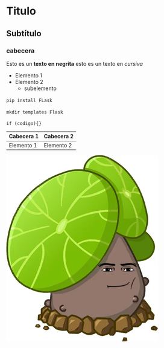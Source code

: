 # Titulo


## Subtítulo

### cabecera

Esto es un **texto en negrita**
esto es un texto en *cursiva*

- Elemento 1
- Elemento 2
    - subelemento

`pip install FLask`

`mkdir templates Flask`
```
if (codigo){}

```
| Cabecera 1 | Cabecera 2 |
|------------|------------|
| Elemento 1 | Elemento 2 |

![](flor.jpg)